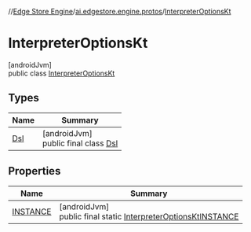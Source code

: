 //[Edge Store Engine](../../../index.md)/[ai.edgestore.engine.protos](../index.md)/[InterpreterOptionsKt](index.md)

# InterpreterOptionsKt

[androidJvm]\
public class [InterpreterOptionsKt](index.md)

## Types

| Name | Summary |
|---|---|
| [Dsl](-dsl/index.md) | [androidJvm]<br>public final class [Dsl](-dsl/index.md) |

## Properties

| Name | Summary |
|---|---|
| [INSTANCE](index.md#-972291090%2FProperties%2F-89531115) | [androidJvm]<br>public final static [InterpreterOptionsKt](index.md)[INSTANCE](index.md#-972291090%2FProperties%2F-89531115) |
